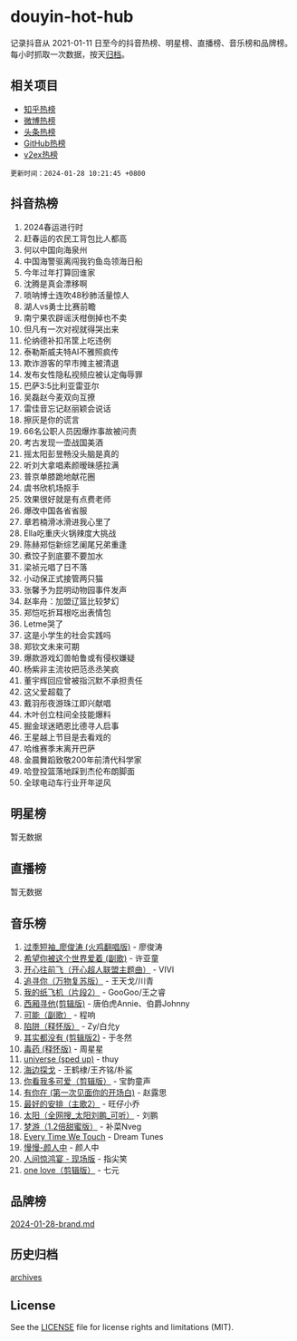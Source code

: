 # douyin-hot-hub

记录抖音从 2021-01-11 日至今的抖音热榜、明星榜、直播榜、音乐榜和品牌榜。每小时抓取一次数据，按天[归档](archives)。

## 相关项目

- [知乎热榜](https://github.com/lonnyzhang423/zhihu-hot-hub)
- [微博热榜](https://github.com/lonnyzhang423/weibo-hot-hub)
- [头条热榜](https://github.com/lonnyzhang423/toutiao-hot-hub)
- [GitHub热榜](https://github.com/lonnyzhang423/github-hot-hub)
- [v2ex热榜](https://github.com/lonnyzhang423/v2ex-hot-hub)


`更新时间：2024-01-28 10:21:45 +0800`

## 抖音热榜

1. 2024春运进行时
1. 赶春运的农民工背包比人都高
1. 何以中国向海泉州
1. 中国海警驱离闯我钓鱼岛领海日船
1. 今年过年打算回谁家
1. 沈腾是真会漂移啊
1. 唢呐博士连吹48秒肺活量惊人
1. 湖人vs勇士比赛前瞻
1. 南宁果农辟谣沃柑倒掉也不卖
1. 但凡有一次对视就得哭出来
1. 伦纳德补扣吊筐上吃违例
1. 泰勒斯威夫特AI不雅照疯传
1. 欺诈游客的早市摊主被清退
1. 发布女性隐私视频应被认定侮辱罪
1. 巴萨3:5比利亚雷亚尔
1. 吴磊赵今麦双向互撩
1. 雷佳音忘记赵丽颖会说话
1. 擦灰是你的谎言
1. 66名公职人员因爆炸事故被问责
1. 考古发现一壶战国美酒
1. 摇太阳彭昱畅没头脑是真的
1. 听刘大拿唱素颜暧昧感拉满
1. 普京单膝跪地献花圈
1. 虞书欣机场抠手
1. 效果很好就是有点费老师
1. 爆改中国各省省服
1. 章若楠滑冰滑进我心里了
1. Ella吃重庆火锅辣度大挑战
1. 陈赫郑恺新综艺阑尾兄弟重逢
1. 煮饺子到底要不要加水
1. 梁祯元唱了日不落
1. 小动保正式接管两只猫
1. 张馨予为昆明动物园事件发声
1. 赵率舟：加盟辽篮比较梦幻
1. 郑恺吃折耳根吃出表情包
1. Letme哭了
1. 这是小学生的社会实践吗
1. 郑钦文未来可期
1. 爆款游戏幻兽帕鲁或有侵权嫌疑
1. 杨紫非主流妆把范丞丞笑疯
1. 董宇辉回应曾被指沉默不承担责任
1. 这父爱超载了
1. 戴羽彤夜游珠江即兴献唱
1. 木叶创立柱间全技能爆料
1. 掘金球迷晒恩比德寻人启事
1. 王星越上节目是去看戏的
1. 哈维赛季末离开巴萨
1. 金晨舞蹈致敬200年前清代科学家
1. 哈登投篮落地踩到杰伦布朗脚面
1. 全球电动车行业开年逆风

## 明星榜

暂无数据

## 直播榜

暂无数据

## 音乐榜

1. [过季短袖_廖俊涛 (火鸡翻唱版)](https://sf3-cdn-tos.douyinstatic.com/obj/tos-cn-ve-2774/ogQVJl0tRBKxQgZji7YClFEBrVDeHpPTWfCZbQ) - 廖俊涛
1. [希望你被这个世界爱着 (副歌)](https://sf86-cdn-tos.douyinstatic.com/obj/tos-cn-ve-2774/oUHCmWQfZlE3QQBKBeD8rCFLpJzPgCpImhsxMt) - 许亚童
1. [开心往前飞（开心超人联盟主题曲）](https://sf86-cdn-tos.douyinstatic.com/obj/tos-cn-ve-2774/9d8fb7c82cf1421fb93a9fe925275e0a) - VIVI
1. [追寻你（万物复苏版）](https://sf3-cdn-tos.douyinstatic.com/obj/tos-cn-ve-2774/oYeAZJsbjIDit9APmBg8u6uDUQnHmoCf3gbo74) - 王天戈/川青
1. [我的纸飞机（片段2）](https://sf86-cdn-tos.douyinstatic.com/obj/tos-cn-ve-2774/oM2ZrKcg2CD5AeRB2gkeXOFB1IxAGJdZPazYHf) - GooGoo/王之睿
1. [西厢寻他(剪辑版)](https://sf86-cdn-tos.douyinstatic.com/obj/tos-cn-ve-2774/oUsAVfAQKlRNxEv5qxvIB8o5qmIWUcXbzJKJhw) - 唐伯虎Annie、伯爵Johnny
1. [可能（副歌）](https://sf86-cdn-tos.douyinstatic.com/obj/tos-cn-ve-2774/cde1731888894259b333569393c2fb51) - 程响
1. [陷阱（释怀版）](https://sf3-cdn-tos.douyinstatic.com/obj/tos-cn-ve-2774/oE8C21LeZrzKLDFfQYgMzx4GAIHageG5IzayY7) - Zy/白允y
1. [其实都没有 (剪辑版2)](https://sf86-cdn-tos.douyinstatic.com/obj/tos-cn-ve-2774/oEBNQenHZtBhxYjGgUDQk0BCHTigQafgFlbQ7k) - 于冬然
1. [毒药 (释怀版)](https://sf6-cdn-tos.douyinstatic.com/obj/tos-cn-ve-2774/oYILMEAzspdZBIzy4frJNB8ZHPHWAhiwowd4Ad) - 周星星
1. [universe (sped up)](https://sf86-cdn-tos.douyinstatic.com/obj/tos-cn-ve-2774/oIQnurQLDCsdYeegkM4CKuVb23MZBXtX6QB8bv) - thuy
1. [海边探戈](https://sf3-cdn-tos.douyinstatic.com/obj/tos-cn-ve-2774/os9gE0VQCGqt6VQkZDyBBYvfSDY0QFe3vVmubn) - 王鹤棣/王齐铭/朴鲨
1. [你看我多可爱（剪辑版）](https://sf6-cdn-tos.douyinstatic.com/obj/tos-cn-ve-2774/018d241ee66a4a189b2fa9ea2fe3363d) - 宝韵童声
1. [有你在 (第一次见面你的开场白)](https://sf6-cdn-tos.douyinstatic.com/obj/tos-cn-ve-2774/oAthrQ3ClJBfI57uBoFEgNDYtNCZ0TSYQQfxQ0) - 赵露思
1. [最好的安排（主歌2）](https://sf86-cdn-tos.douyinstatic.com/obj/tos-cn-ve-2774/oMMZX1DuHpMwgoDztBmZswgQnbCeeANZxBHkFY) - 旺仔小乔
1. [太阳（全网搜_太阳刘鹏_可听）](https://sf86-cdn-tos.douyinstatic.com/obj/tos-cn-ve-2774/ogWbyIQnlBFImVbeDocRdCIYtBHlbJXgfZMvgz) - 刘鹏
1. [梦游（1.2倍甜蜜版）](https://sf86-cdn-tos.douyinstatic.com/obj/tos-cn-ve-2774/o4gyAUm8hwufoEABmwVIiQtHsFuGzAEEWtNMzo) - 补菜Nveg
1. [Every Time We Touch](https://sf86-cdn-tos.douyinstatic.com/obj/tos-cn-ve-2774/ogN6lUKQeBBfEVhIOMikG1CcJjugxk1tztZyhP) - Dream Tunes
1. [慢慢-颜人中](https://sf86-cdn-tos.douyinstatic.com/obj/tos-cn-ve-2774/ocjHNfBXdBxQNC8ZGAeoLMFTUgtBg8bkExunDC) - 颜人中
1. [人间惊鸿宴 - 现场版](https://sf3-cdn-tos.douyinstatic.com/obj/tos-cn-ve-2774/osF4mrPePAf2Yv8Wfr5fATCHZwL5h1QiGQAKwz) - 指尖笑
1. [one love（剪辑版）](https://sf86-cdn-tos.douyinstatic.com/obj/tos-cn-ve-2774/o4utbbKzHedACBQ0bkG7ZBgUvDQzbBDnYd1f1k) - 七元

## 品牌榜

[2024-01-28-brand.md](archives/2024-01-28-brand.md)

## 历史归档

[archives](archives)

## License

See the [LICENSE](LICENSE) file for license rights and limitations (MIT).
